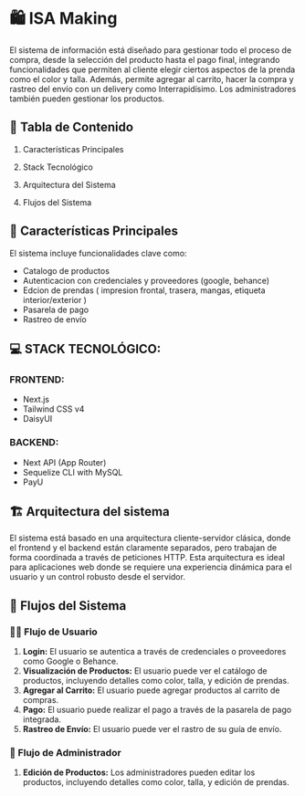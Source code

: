 # 🛍️ ISA Making

El sistema de información está diseñado para gestionar todo el proceso de compra, desde la selección del producto hasta el pago final, integrando funcionalidades que permiten al cliente elegir ciertos aspectos de la prenda como el color y talla. Además, permite agregar al carrito, hacer la compra y rastreo del envío con un delivery como Interrapidísimo. Los administradores también pueden gestionar los productos.

## 📑 Tabla de Contenido

1. Características Principales

2. Stack Tecnológico

3. Arquitectura del Sistema

4. Flujos del Sistema

## 🚀 Características Principales

El sistema incluye funcionalidades clave como:

-   Catalogo de productos
-   Autenticacion con credenciales y proveedores (google, behance)
-   Edcion de prendas ( impresion frontal, trasera, mangas, etiqueta interior/exterior )
-   Pasarela de pago
-   Rastreo de envío

## **💻 STACK TECNOLÓGICO:**

### **FRONTEND:**

-   Next.js
-   Tailwind CSS v4
-   DaisyUI

### **BACKEND:**

-   Next API (App Router)
-   Sequelize CLI with MySQL
-   PayU

## 🏗️ Arquitectura del sistema 
El sistema está basado en una arquitectura cliente-servidor clásica, donde el frontend y el backend están claramente separados, pero trabajan de forma coordinada a través de peticiones HTTP. Esta arquitectura es ideal para aplicaciones web donde se requiere una experiencia dinámica para el usuario y un control robusto desde el servidor.

## 🔄 Flujos del Sistema

### **🚶‍♂️ Flujo de Usuario**

1. **Login:** El usuario se autentica a través de credenciales o proveedores como Google o Behance.
2. **Visualización de Productos:** El usuario puede ver el catálogo de productos, incluyendo detalles como color, talla, y edición de prendas.
3. **Agregar al Carrito:** El usuario puede agregar productos al carrito de compras.
4. **Pago:** El usuario puede realizar el pago a través de la pasarela de pago integrada.
5. **Rastreo de Envío:** El usuario puede ver el rastro de su guía de envío.

### **🚧 Flujo de Administrador**

1. **Edición de Productos:** Los administradores pueden editar los productos, incluyendo detalles como color, talla, y edición de prendas.
